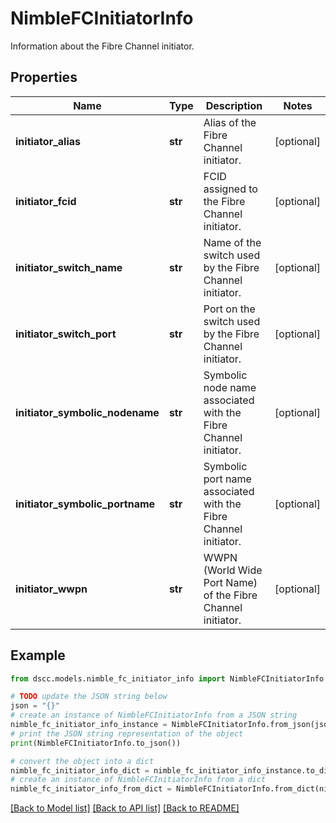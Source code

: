 # NimbleFCInitiatorInfo

Information about the Fibre Channel initiator.

## Properties

Name | Type | Description | Notes
------------ | ------------- | ------------- | -------------
**initiator_alias** | **str** | Alias of the Fibre Channel initiator. | [optional] 
**initiator_fcid** | **str** | FCID assigned to the Fibre Channel initiator. | [optional] 
**initiator_switch_name** | **str** | Name of the switch used by the Fibre Channel initiator. | [optional] 
**initiator_switch_port** | **str** | Port on the switch used by the Fibre Channel initiator. | [optional] 
**initiator_symbolic_nodename** | **str** | Symbolic node name associated with the Fibre Channel initiator. | [optional] 
**initiator_symbolic_portname** | **str** | Symbolic port name associated with the Fibre Channel initiator. | [optional] 
**initiator_wwpn** | **str** | WWPN (World Wide Port Name) of the Fibre Channel initiator. | [optional] 

## Example

```python
from dscc.models.nimble_fc_initiator_info import NimbleFCInitiatorInfo

# TODO update the JSON string below
json = "{}"
# create an instance of NimbleFCInitiatorInfo from a JSON string
nimble_fc_initiator_info_instance = NimbleFCInitiatorInfo.from_json(json)
# print the JSON string representation of the object
print(NimbleFCInitiatorInfo.to_json())

# convert the object into a dict
nimble_fc_initiator_info_dict = nimble_fc_initiator_info_instance.to_dict()
# create an instance of NimbleFCInitiatorInfo from a dict
nimble_fc_initiator_info_from_dict = NimbleFCInitiatorInfo.from_dict(nimble_fc_initiator_info_dict)
```
[[Back to Model list]](../README.md#documentation-for-models) [[Back to API list]](../README.md#documentation-for-api-endpoints) [[Back to README]](../README.md)


